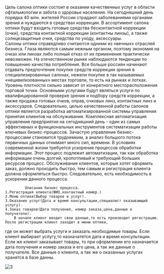     
Цель салона оптики состоит в оказании качественных услуг в области офтальмологии и забота о здоровье населения. На сегодняшний день порядка 40 млн. жителей России страдают заболеваниями органами зрения и нуждаются в средствах коррекции. В ассортимент салона оптики будут входить готовые средства бесконтактной коррекции (очки), средства контактной коррекции (контактны линзы), а также солнцезащитные очки, средства по уходу, аксессуары.    
   Салоны оптики справедливо считаются одними из «вечных» отраслей бизнеса. Глаза являются самым нежным органом, поэтому экономия на очках или линзах либо полный отказ от их применения практически невозможен. На отечественном рынке наблюдаются тенденции по повышению качества потребления. Все больше россиян начинают отдавать предпочтение покупке средств коррекции зрения в специализированных салонах, нежели покупке в так называемых «нецивилизованных» местах торговли, то есть на рынках и лотках. Уровень плотности сильно зависит от конкретного месторасположения торговой точки.
     Основными услугами будут являться услуги по квалифицированной проверке зрения и подбору средств коррекции, а также продажа готовых очков, оправ, очковых линз, контактных линз и аксессуаров.
   Следовательно, целью качественной работы салонов оптики является разработка автоматизированной системы управления принятия клиентов на обслуживание. Комплексная автоматизация управления предприятия на сегодняшний день - один из самых эффективных и функциональных инструментов систематизации работы ключевых бизнес-процессов. Зачастую управление бизнес-процессами становится трудоемким, а анализ большого потока первичных данных отнимает много сил, времени. В условиях современной жизни требуется ускорение процессов обработки информации. Этот процесс подлежит автоматизации, так как обработка информации очень долгий, кропотливый и требующий больших ресурсов процесс. 
    Обслуживание клиентов, которые хотят оформить заказ, должно проходить быстро, тем самым и регистрация клиента должна оформляться быстро. Следовательно, есть необходимость в ускорении данного процесса.
     
             Описание бизнес процесса.
    1.Регистрация клиента(ФИО,контактный номер.)
    2.Меню оптики(Выбор товаров и услуг).
    3.Оказание услуг(Дата и время консультации,специалист оказывающий услугу).
    4.Заказ товаров(Дата получения, номер заказа,цена,данные о получателе).
        В начале клиент вводит свои данные,то есть производит регистрацию. После регистрации клиент заходит в меню оптики, 
где он может выбрать услуги и заказать необходимые товары. Если клиент выбирает услугу,то назначатется дата и время консультации.
Если же клиент заказывает товары, то при оформлении его назначается дата получения и номер заказа и его цена, а так же  данные о получателе. 
Все данные о клиента, а так же о оказанных услугах хранятся в базе данны.  
 
![3](https://user-images.githubusercontent.com/113527860/197379941-3472fe72-fa96-44d0-a6c9-ef9398751ac7.png)

